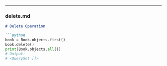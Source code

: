 
---

### delete.md

```markdown
# Delete Operation

```python
book = Book.objects.first()
book.delete()
print(Book.objects.all())
# Output:
# <QuerySet []>
